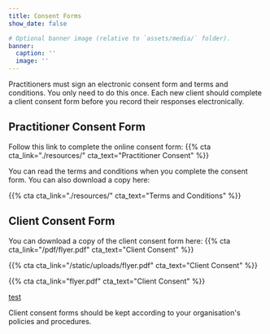 ```yaml
---
title: Consent Forms
show_date: false

# Optional banner image (relative to `assets/media/` folder).
banner:
  caption: ''
  image: ''
---
```


Practitioners must sign an electronic consent form and terms and conditions. You only need to do this once. 
Each new client should complete a client consent form before you record their responses electronically.

## Practitioner Consent Form

Follow this link to complete the online consent form: 
{{% cta cta_link="./resources/" cta_text="Practitioner Consent" %}}

You can read the terms and conditions when you complete the consent form. You can also download a copy here:

{{% cta cta_link="./resources/" cta_text="Terms and Conditions" %}}

## Client Consent Form

You can download a copy of the client consent form here:
{{% cta cta_link="/pdf/flyer.pdf" cta_text="Client Consent" %}}

{{% cta cta_link="/static/uploads/flyer.pdf" cta_text="Client Consent" %}}

{{% cta cta_link="flyer.pdf" cta_text="Client Consent" %}}


[test](videointeractionguidance.net/static/uploads/flyer.pdf)


Client consent forms should be kept according to your organisation's policies and procedures.

